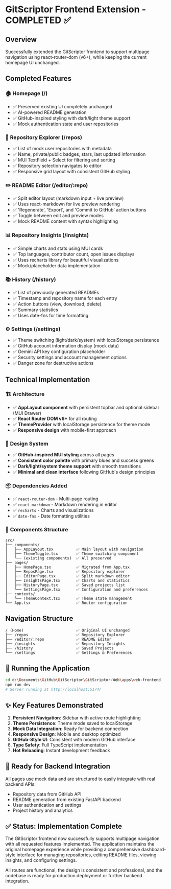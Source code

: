 # GitScriptor Frontend Extension - COMPLETED ✅

## Overview
Successfully extended the GitScriptor frontend to support multipage navigation using react-router-dom (v6+), while keeping the current homepage UI unchanged.

## Completed Features

### 🏠 **Homepage (/)** 
- ✅ Preserved existing UI completely unchanged
- ✅ AI-powered README generation
- ✅ GitHub-inspired styling with dark/light theme support
- ✅ Mock authentication state and user repositories

### 📁 **Repository Explorer (/repos)**
- ✅ List of mock user repositories with metadata
- ✅ Name, private/public badges, stars, last updated information
- ✅ MUI TextField + Select for filtering and sorting
- ✅ Repository selection navigates to editor
- ✅ Responsive grid layout with consistent GitHub styling

### ✏️ **README Editor (/editor/:repo)**
- ✅ Split editor layout (markdown input + live preview)
- ✅ Uses react-markdown for live preview rendering
- ✅ 'Regenerate', 'Export', and 'Commit to GitHub' action buttons
- ✅ Toggle between edit and preview modes
- ✅ Mock README content with syntax highlighting

### 📊 **Repository Insights (/insights)**
- ✅ Simple charts and stats using MUI cards
- ✅ Top languages, contributor count, open issues displays
- ✅ Uses recharts library for beautiful visualizations
- ✅ Mock/placeholder data implementation

### 📚 **History (/history)**
- ✅ List of previously generated READMEs
- ✅ Timestamp and repository name for each entry
- ✅ Action buttons (view, download, delete)
- ✅ Summary statistics
- ✅ Uses date-fns for time formatting

### ⚙️ **Settings (/settings)**
- ✅ Theme switching (light/dark/system) with localStorage persistence
- ✅ GitHub account information display (mock data)
- ✅ Gemini API key configuration placeholder
- ✅ Security settings and account management options
- ✅ Danger zone for destructive actions

## Technical Implementation

### 🏗️ **Architecture**
- ✅ **AppLayout component** with persistent topbar and optional sidebar (MUI Drawer)
- ✅ **React Router DOM v6+** for all routing
- ✅ **ThemeProvider** with localStorage persistence for theme mode
- ✅ **Responsive design** with mobile-first approach

### 🎨 **Design System**
- ✅ **GitHub-inspired MUI styling** across all pages
- ✅ **Consistent color palette** with primary blues and success greens
- ✅ **Dark/light/system theme support** with smooth transitions
- ✅ **Minimal and clean interface** following GitHub's design principles

### 📦 **Dependencies Added**
- ✅ `react-router-dom` - Multi-page routing
- ✅ `react-markdown` - Markdown rendering in editor
- ✅ `recharts` - Charts and visualizations
- ✅ `date-fns` - Date formatting utilities

### 🔧 **Components Structure**
```
src/
├── components/
│   ├── AppLayout.tsx          ✅ Main layout with navigation
│   ├── ThemeToggle.tsx        ✅ Theme switching component
│   └── (existing components)  ✅ All preserved
├── pages/
│   ├── HomePage.tsx           ✅ Migrated from App.tsx
│   ├── ReposPage.tsx          ✅ Repository explorer
│   ├── EditorPage.tsx         ✅ Split markdown editor
│   ├── InsightsPage.tsx       ✅ Charts and statistics
│   ├── HistoryPage.tsx        ✅ Saved projects list
│   └── SettingsPage.tsx       ✅ Configuration and preferences
├── contexts/
│   └── ThemeContext.tsx       ✅ Theme state management
└── App.tsx                    ✅ Router configuration
```

## Navigation Structure
```
/ (Home)                       ✅ Original UI unchanged
├── /repos                     ✅ Repository Explorer
├── /editor/:repo              ✅ README Editor
├── /insights                  ✅ Repository Insights  
├── /history                   ✅ Saved Projects
└── /settings                  ✅ Settings & Preferences
```

## 🚀 **Running the Application**

```bash
cd d:\Documents\GitHub\GitScriptor\GitScriptor-Web\apps\web-frontend
npm run dev
# Server running at http://localhost:5174/
```

## ✨ **Key Features Demonstrated**

1. **Persistent Navigation**: Sidebar with active route highlighting
2. **Theme Persistence**: Theme mode saved to localStorage
3. **Mock Data Integration**: Ready for backend connection
4. **Responsive Design**: Mobile and desktop optimized
5. **GitHub-Style UI**: Consistent with modern GitHub interface
6. **Type Safety**: Full TypeScript implementation
7. **Hot Reloading**: Instant development feedback

## 🔄 **Ready for Backend Integration**

All pages use mock data and are structured to easily integrate with real backend APIs:
- Repository data from GitHub API
- README generation from existing FastAPI backend
- User authentication and settings
- Project history and analytics

## ✅ **Status: Implementation Complete**

The GitScriptor frontend now successfully supports multipage navigation with all requested features implemented. The application maintains the original homepage experience while providing a comprehensive dashboard-style interface for managing repositories, editing README files, viewing insights, and configuring settings.

All routes are functional, the design is consistent and professional, and the codebase is ready for production deployment or further backend integration.
